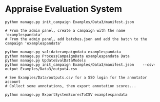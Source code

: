 # Appraise Evaluation System

    python manage.py init_campaign Examples/Data3/manifest.json

    # From the admin panel, create a campaign with the name 'examplespandata'
    # From the admin panel, add batches.json and add the batch to the campaign 'examplespandata'

    python manage.py validatecampaigndata examplespandata
    python manage.py ProcessCampaignData examplespandata Data
    python manage.py UpdateEvalDataModels
    python manage.py init_campaign Examples/Data3/manifest.json    --csv-output Examples/Data3/output4.csv

    # See Examples/Data/outputs.csv for a SSO login for the annotator account
    # Collect some annotations, then export annotation scores...

    python manage.py ExportSystemScoresToCSV examplespandata
